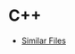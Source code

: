 # C++

+ <a href="https://github.com/nothingelsematters/similarFiles/tree/master/">Similar Files</a>
